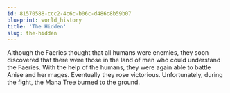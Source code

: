 ```yaml
---
id: 81570588-ccc2-4c6c-b06c-d486c8b59b07
blueprint: world_history
title: 'The Hidden'
slug: the-hidden
---
```

Although the Faeries thought that all humans were enemies, they soon discovered that there were those in the land of men who could understand the Faeries. With the help of the humans, they were again able to battle Anise and her mages. Eventually they rose victorious. Unfortunately, during the fight, the Mana Tree burned to the ground.